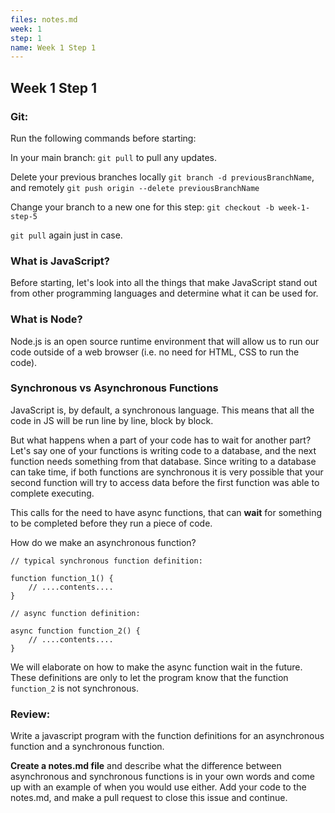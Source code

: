 ```yaml
---
files: notes.md
week: 1
step: 1
name: Week 1 Step 1
---
```


## Week 1 Step 1

### Git:

Run the following commands before starting:

In your main branch: `git pull` to pull any updates.

Delete your previous branches locally `git branch -d previousBranchName`, and remotely `git push origin --delete previousBranchName`

Change your branch to a new one for this step: `git checkout -b week-1-step-5`

`git pull` again just in case.


### What is JavaScript?

Before starting, let's look into all the things that make JavaScript stand out from other programming languages and determine what it can be used for.

### What is Node?

Node.js is an open source runtime environment that will allow us to run our code outside of a web browser (i.e. no need for HTML, CSS to run the code).

### Synchronous vs Asynchronous Functions

JavaScript is, by default, a synchronous language. This means that all the code in JS will be run line by line, block by block.

But what happens when a part of your code has to wait for another part? Let's say one of your functions is writing code to a database, and the next function needs something from that database. Since writing to a database can take time, if both functions are synchronous it is very possible that your second function will try to access data before the first function was able to complete executing.

This calls for the need to have async functions, that can **wait** for something to be completed before they run a piece of code.

How do we make an asynchronous function?

```
// typical synchronous function definition:

function function_1() {
	// ....contents....
}

// async function definition:

async function function_2() {
	// ....contents....
}
```

We will elaborate on how to make the async function wait in the future. These definitions are only to let the program know that the function `function_2` is not synchronous.

### Review:

Write a javascript program with the function definitions for an asynchronous function and a synchronous function.

**Create a notes.md file** and describe what the difference between asynchronous and synchronous functions is in your own words and come up with an example of when you would use either. Add your code to the notes.md, and make a pull request to close this issue and continue.
